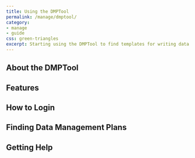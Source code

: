 ```yaml
---
title: Using the DMPTool
permalink: /manage/dmptool/
category: 
- manage
- guide 
css: green-triangles
excerpt: Starting using the DMPTool to find templates for writing data management plans. 
---
```


## About the DMPTool 

## Features

## How to Login 

## Finding Data Management Plans 

## Getting Help 
